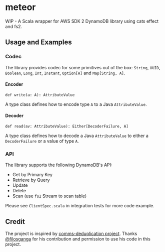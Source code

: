 # meteor

WIP - A Scala wrapper for AWS SDK 2 DynamoDB library using cats effect and fs2.

## Usage and Examples

### Codec

The library provides codec for some primitives out of the box: `String`, `UUID`, `Boolean`, `Long`, 
`Int`, `Instant`, `Option[A]` and `Map[String, A]`.

#### Encoder

```
def write(a: A): AttributeValue
```

A type class defines how to encode type `A` to a Java `AttributeValue`.

#### Decoder

```
def read(av: AttributeValue): Either[DecoderFailure, A]
```

A type class defines how to decode a Java `AttributeValue` to either a `DecoderFailure` or a value 
of type `A`.

### API

The library supports the following DynamoDB's API:

- Get by Primary Key
- Retrieve by Query
- Update
- Delete
- Scan (use `fs2` Stream to scan table)

Please see `ClientSpec.scala` in integration tests for more code example.

## Credit

The project is inspired by [comms-deduplication project](https://github.com/ovotech/comms-deduplication).
Thanks [@filosganga](https://github.com/filosganga) for his contribution and permission to use his 
code in this project.

